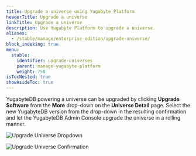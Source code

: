 ```yaml
---
title: Upgrade a universe using Yugabyte Platform
headerTitle: Upgrade a universe
linkTitle: Upgrade a universe
description: Use Yugabyte Platform to upgrade a universe.
aliases:
  - /stable/manage/enterprise-edition/upgrade-universe/
block_indexing: true
menu:
  stable:
    identifier: upgrade-universes
    parent: manage-yugabyte-platform
    weight: 750
isTocNested: true
showAsideToc: true
---
```


YugabyteDB powering a universe can be upgraded by clicking **Upgrade Software** from the **More** drop-down on the **Universe Detail** page. Select the new YugabyteDB version from the drop-down in the resulting confirmation and let the YugabyteDB Admin Console upgrade the universe in a rolling manner.

![Upgrade Universe Dropdown](/images/ee/upgrade-univ-1.png)

![Upgrade Universe Confirmation](/images/ee/upgrade-univ-2.png)
